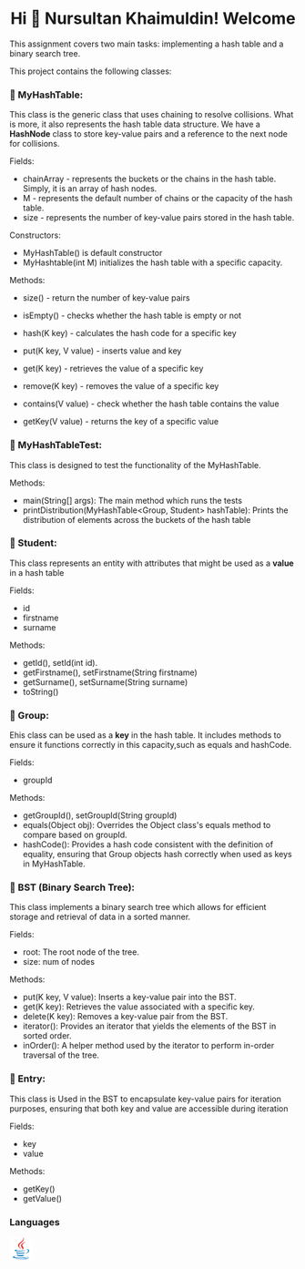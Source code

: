 
<h1 align="center">Hi 👋 Nursultan Khaimuldin! Welcome </h1>


This assignment covers two main tasks: implementing a hash table and a binary search tree.



This project contains the following classes:
<h3 align ="left"> 🚀 MyHashTable: </h3> 

This class is the generic class that uses chaining to resolve collisions. What is more, it also represents the hash table data structure. We have a **HashNode** class to store key-value pairs and a reference to the next node for collisions.


Fields: 
- chainArray - represents the buckets or the chains in the hash table. Simply, it is an array of hash nodes.
- M - represents the default number of chains or the capacity of the hash table.
- size - represents the number of key-value pairs stored in the hash table.

Constructors:
- MyHashTable() is default constructor
- MyHashtable(int M) initializes the hash table with a specific capacity.

Methods:

- size() - return the number of key-value pairs
- isEmpty() - checks whether the hash table is empty or not

  
- hash(K key) - calculates the hash code for a specific key
- put(K key, V value) - inserts value and key
- get(K key) - retrieves the value of a specific key
- remove(K key) - removes the value of a specific key
- contains(V value) - check whether the hash table contains the value
- getKey(V value) - returns the key of a specific value

<h3 align ="left"> 🚀 MyHashTableTest: </h3>

This class is designed to test the functionality of the MyHashTable.

Methods:
- main(String[] args): The main method which runs the tests
- printDistribution(MyHashTable<Group, Student> hashTable): Prints the distribution of elements across the buckets of the hash table



<h3 align ="left"> 🚀 Student: </h3> 

This class represents an entity with attributes that might be used as a **value** in a hash table

Fields:
- id
- firstname
- surname

Methods:

- getId(), setId(int id).
- getFirstname(), setFirstname(String firstname)
- getSurname(), setSurname(String surname)
- toString()


<h3 align ="left"> 🚀 Group: </h3> 

Еhis class can be used as a **key** in the hash table. It includes methods to ensure it functions correctly in this capacity,such as equals and hashCode.

Fields:

- groupId

Methods:

- getGroupId(), setGroupId(String groupId)
- equals(Object obj): Overrides the Object class's equals method to compare based on groupId.
- hashCode(): Provides a hash code consistent with the definition of equality, ensuring that Group objects hash correctly when used as keys in MyHashTable.

<h3 align ="left"> 🚀 BST (Binary Search Tree): </h3>

This class implements a binary search tree which allows for efficient storage and retrieval of data in a sorted manner.

Fields:

- root: The root node of the tree.
- size: num of nodes

Methods:

- put(K key, V value): Inserts a key-value pair into the BST.
- get(K key): Retrieves the value associated with a specific key.
- delete(K key): Removes a key-value pair from the BST.
- iterator(): Provides an iterator that yields the elements of the BST in sorted order.
- inOrder(): A helper method used by the iterator to perform in-order traversal of the tree.


<h3 align ="left"> 🚀 Entry: </h3> 

This class is Used in the BST to encapsulate key-value pairs for iteration purposes, ensuring that both key and value are accessible during iteration

Fields:
- key
- value

Methods:
- getKey()
- getValue()


<p align="left">
</p>

<h3 align="left">Languages</h3>
<p align="left"> <a href="https://www.java.com" target="_blank" rel="noreferrer"> <img src="https://raw.githubusercontent.com/devicons/devicon/master/icons/java/java-original.svg" alt="java" width="40" height="40"/> </a> </p>
